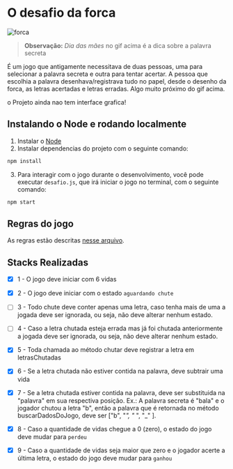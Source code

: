 # O desafio da forca

![forca](docs/forca.gif) 

> **Observação:** *Dia das mães* no gif acima é a dica sobre a palavra secreta

É um jogo que antigamente necessitava de duas pessoas, uma para selecionar a palavra secreta e outra para tentar acertar. A pessoa que escolhia a palavra desenhava/registrava tudo no papel, desde o desenho da forca, as letras acertadas e letras erradas. Algo muito próximo do gif acima.

o Projeto ainda nao tem interface grafica!

## Instalando o Node e rodando localmente

1. Instalar o [Node](https://nodejs.org/en/)
2. Instalar dependencias do projeto com o seguinte comando:
```bash
npm install
```
3. Para interagir com o jogo durante o desenvolvimento, você pode executar `desafio.js`, que irá iniciar o jogo no terminal, com o seguinte comando:
```bash
npm start
```

## Regras do jogo

As regras estão descritas [nesse arquivo](docs/Regras.md).

## Stacks Realizadas

- [x]  1 - O jogo deve iniciar com 6 vidas
- [x]  2 - O jogo deve iniciar com o estado `aguardando chute`
- [ ]  3 - Todo chute deve conter apenas uma letra, caso tenha mais de uma a jogada deve ser ignorada, ou seja, não deve alterar nenhum estado.
- [ ]  4 - Caso a letra chutada esteja errada mas já foi chutada anteriormente a jogada deve ser ignorada, ou seja, não deve alterar nenhum estado.
- [x]  5 - Toda chamada ao método chutar deve registrar a letra em letrasChutadas
- [x]  6 - Se a letra chutada não estiver contida na palavra, deve subtrair uma vida
- [x]  7 - Se a letra chutada estiver contida na palavra, deve ser substituida na 
"palavra" em sua respectiva posição.
Ex.: A palavra secreta é "bala" e o jogador chutou a letra "b", então a 
palavra que é retornada no método buscarDadosDoJogo, deve ser ["b", "*", "*
", "_" ].
- [x]  8 - Caso a quantidade de vidas chegue a 0 (zero), o estado do jogo deve mudar para `perdeu`
- [x]  9 - Caso a quantidade de vidas seja maior que zero e o jogador acerte a última letra, o estado do jogo deve mudar para `ganhou`


